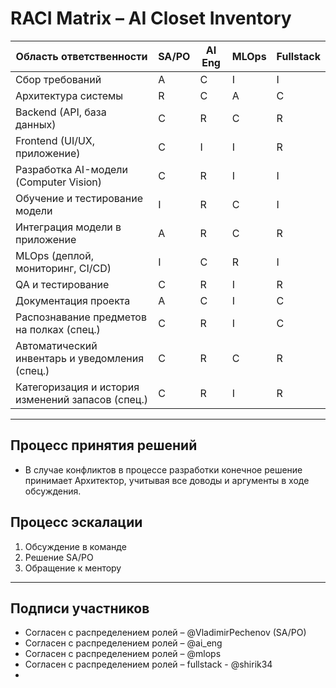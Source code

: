 # RACI Matrix – AI Closet Inventory

| Область ответственности                     | SA/PO       | AI Eng      | MLOps       | Fullstack   |
|--------------------------------------------|------------|------------|------------|------------|
| Сбор требований                            | A          | C          | I          | I          |
| Архитектура системы                         | R          | C          | A          | C          |
| Backend (API, база данных)                  | C          | R          | C          | R          |
| Frontend (UI/UX, приложение)               | C          | I          | I          | R          |
| Разработка AI-модели (Computer Vision)     | C          | R          | I          | I          |
| Обучение и тестирование модели              | I          | R          | C          | I          |
| Интеграция модели в приложение             | A          | R          | C          | R          |
| MLOps (деплой, мониторинг, CI/CD)          | I          | C          | R          | I          |
| QA и тестирование                           | C          | R          | I          | R          |
| Документация проекта                        | A          | C          | I          | C          |
| Распознавание предметов на полках (спец.)  | C          | R          | I          | C          |
| Автоматический инвентарь и уведомления (спец.) | C       | R          | C          | R          |
| Категоризация и история изменений запасов (спец.) | C     | R          | I          | R          |

---


## Процесс принятия решений
- В случае конфликтов в процессе разработки конечное решение принимает Архитектор, учитывая все доводы и аргументы в ходе обсуждения.

## Процесс эскалации
1. Обсуждение в команде  
2. Решение SA/PO  
3. Обращение к ментору 


---


## Подписи участников
- Согласен с распределением ролей – @VladimirPechenov (SA/PO)
- Согласен с распределением ролей – @ai_eng  
- Согласен с распределением ролей – @mlops  
- Согласен с распределением ролей – fullstack - @shirik34
- 
